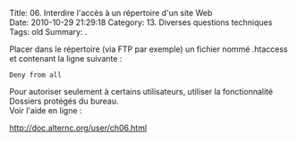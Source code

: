 Title: 06. Interdire l'accès à un répertoire d'un site Web  
Date: 2010-10-29 21:29:18
Category: 13. Diverses questions techniques
Tags: old
Summary:  . 



Placer dans le répertoire (via FTP par exemple) un fichier nommé .htaccess et contenant la ligne suivante :

````
Deny from all
````

Pour autoriser seulement à certains utilisateurs, utiliser la fonctionnalité Dossiers protégés du bureau.<br/>
Voir l'aide en ligne :

http://doc.alternc.org/user/ch06.html
